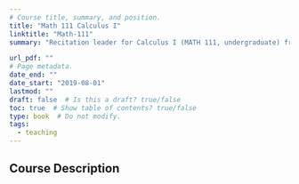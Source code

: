 ```yaml
---
# Course title, summary, and position.
title: "Math 111 Calculus I"
linktitle: "Math-111"
summary: "Recitation leader for Calculus I (MATH 111, undergraduate) from Fall 2019-Spring 2022."

url_pdf: ""
# Page metadata.
date_end: ""
date_start: "2019-08-01"
lastmod: ""
draft: false  # Is this a draft? true/false
toc: true  # Show table of contents? true/false
type: book  # Do not modify.
tags: 
  - teaching
---
```


## Course Description
